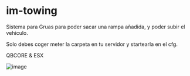 # im-towing
Sistema para Gruas para poder sacar una rampa añadida, y poder subir el vehiculo.

Solo debes coger meter la carpeta en tu servidor y startearla en el cfg.

QBCORE & ESX

![image](https://github.com/ItssMine03/im-towing/assets/68471264/87570fd8-6383-462c-9747-132f50f6fc5d)

